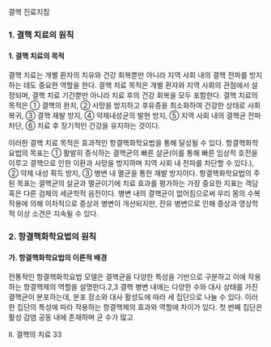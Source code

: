 결핵 진료지침

### 1. 결핵 치료의 원칙

#### 1. 결핵 치료의 목적

결핵 치료는 개별 환자의 치유와 건강 회복뿐만 아니라 지역 사회 내의 결핵 전파를 방지하는 데도 중요한 역할을 한다. 결핵 치료 목적은 개별 환자와 지역 사회의 관점에서 설정되며, 결핵 치료 기간뿐만 아니라 치료 후의 건강 회복을 모두 포함한다. 결핵 치료의 목적은 ① 결핵의 완치, ② 사망을 방지하고 후유증을 최소화하여 건강한 상태로 사회 복귀, ③ 결핵 재발 방지, ④ 약제내성균의 발현 방지, ⑤ 지역 사회 내의 결핵균 전파 차단, ⑥ 치료 후 장기적인 건강을 유지하는 것이다.

이러한 결핵 치료 목적은 효과적인 항결핵화학요법을 통해 달성될 수 있다. 항결핵화학요법의 목표는 ① 활발히 증식하는 결핵균의 빠른 살균(이를 통해 빠른 임상적 호전을 이루고 결핵으로 인한 이환과 사망을 방지하며 지역 사회 내 전파를 차단할 수 있다.), ② 약제 내성 획득 방지, ③ 병변 내 멸균을 통한 재발 방지이다. 항결핵화학요법의 주된 목표는 결핵균의 살균과 멸균이기에 치료 효과를 평가하는 가장 중요한 지표는 객담 혹은 다른 검체의 세균학적 음전이다. 병변 내의 결핵균이 없어짐으로써 우리 몸의 수복 작용에 의해 이차적으로 증상과 병변이 개선되지만, 잔유 병변으로 인해 증상과 영상학적 이상 소견은 지속될 수 있다.

### 2. 항결핵화학요법의 원칙

#### 가. 항결핵화학요법의 이론적 배경

전통적인 항결핵화학요법 모델은 결핵균을 다양한 특성을 기반으로 구분하고 이에 작용하는 항결핵제의 역할을 설명한다.2,3 결핵 병변 내에는 다양한 수와 대사 상태를 가진 결핵균이 분포하는데, 분포 장소와 대사 활성도에 따라 세 집단으로 나눌 수 있다. 이러한 집단의 특성에 따라 작용하는 항결핵제의 효과와 역할에 차이가 있다. 첫 번째 집단은 활성 감염 공동 내에 존재하며 균 수가 많고

II. 결핵의 치료 <PAGE>33